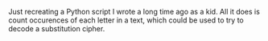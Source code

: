 Just recreating a Python script I wrote a long time ago as a kid.  All it does
is count occurences of each letter in a text, which could be used to try to
decode a substitution cipher.